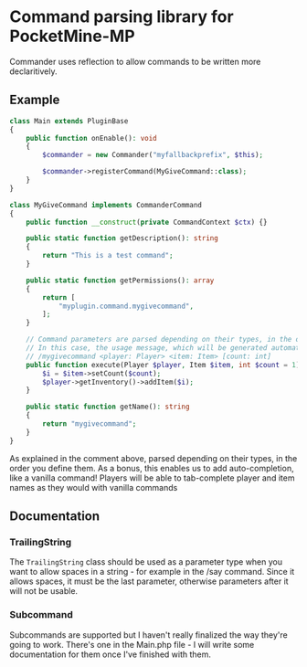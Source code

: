 # Command parsing library for PocketMine-MP
Commander uses reflection to allow commands to be written more declaritively.
## Example
```php
class Main extends PluginBase
{
    public function onEnable(): void
    {
        $commander = new Commander("myfallbackprefix", $this);

        $commander->registerCommand(MyGiveCommand::class);
    }
}

class MyGiveCommand implements CommanderCommand
{
    public function __construct(private CommandContext $ctx) {}

    public static function getDescription(): string
    {
        return "This is a test command";
    }

    public static function getPermissions(): array
    {
        return [
            "myplugin.command.mygivecommand",
        ];
    }

    // Command parameters are parsed depending on their types, in the order you define them.
    // In this case, the usage message, which will be generated automatically will be:
    // /mygivecommand <player: Player> <item: Item> [count: int]
    public function execute(Player $player, Item $item, int $count = 1): void {
        $i = $item->setCount($count);
        $player->getInventory()->addItem($i);
    }

    public static function getName(): string
    {
        return "mygivecommand";
    }
}
```
As explained in the comment above, parsed depending on their types, in the order you define them. As a bonus, this enables us to add auto-completion, like a vanilla command! Players will be able to tab-complete player and item names as they would with vanilla commands
## Documentation
### TrailingString
The `TrailingString` class should be used as a parameter type when you want to allow spaces in a string - for example in the /say command. Since it allows spaces, it must be the last parameter, otherwise parameters after it will not be usable.
### Subcommand
Subcommands are supported but I haven't really finalized the way they're going to work. There's one in the Main.php file - I will write some documentation for them once I've finished with them.